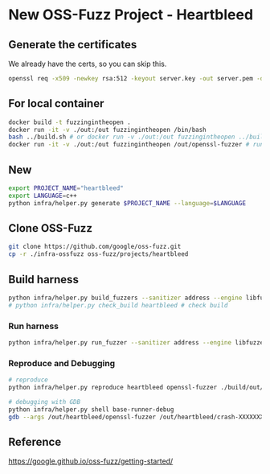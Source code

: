 # New OSS-Fuzz Project - Heartbleed

## Generate the certificates

We already have the certs, so you can skip this.

```bash
openssl req -x509 -newkey rsa:512 -keyout server.key -out server.pem -days 9999 -nodes -subj /CN=a/
```

## For local container
```bash
docker build -t fuzzingintheopen . 
docker run -it -v ./out:/out fuzzingintheopen /bin/bash
bash ../build.sh # or docker run -v ./out:/out fuzzingintheopen ../build.sh
docker run -it -v ./out:/out fuzzingintheopen /out/openssl-fuzzer # run fuzzer
```

## New

```bash
export PROJECT_NAME="heartbleed"
export LANGUAGE=c++
python infra/helper.py generate $PROJECT_NAME --language=$LANGUAGE
```

## Clone OSS-Fuzz

```bash
git clone https://github.com/google/oss-fuzz.git
cp -r ./infra-ossfuzz oss-fuzz/projects/heartbleed
```

## Build harness

```bash
python infra/helper.py build_fuzzers --sanitizer address --engine libfuzzer --architecture x86_64 heartbleed
# python infra/helper.py check_build heartbleed # check build
```

### Run harness

```bash
python infra/helper.py run_fuzzer --sanitizer address --engine libfuzzer --architecture x86_64 heartbleed openssl-fuzzer
```

### Reproduce and Debugging

```bash
# reproduce
python infra/helper.py reproduce heartbleed openssl-fuzzer ./build/out/heartbleed/crash-XXXXXXXXX # replace the file with the reported testcase

# debugging with GDB
python infra/helper.py shell base-runner-debug
gdb --args /out/heartbleed/openssl-fuzzer /out/heartbleed/crash-XXXXXXXXX
```

## Reference

https://google.github.io/oss-fuzz/getting-started/
